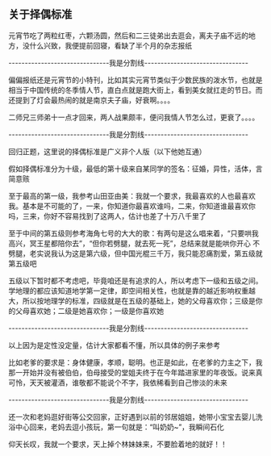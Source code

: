 ## 关于择偶标准 ##

元宵节吃了两粒红枣，六颗汤圆，然后和二三徒弟出去逛会，离夫子庙不远的地方，没什么兴致，我便提前回寝，看缺了半个月的杂志报纸

 

-------------------------------我是分割线--------------------------------

 

偏偏报纸还是元宵节的小特刊，比如其实元宵节类似于少数民族的泼水节，也就是相当于中国传统的冬季情人节，直白点就是跑大街上，看到美女就扛走的节日。而还提到了灯会最热闹的就是南京夫子庙，好衰啊。。。。

 

二师兄三师弟十一点才回来，两人战果颇丰，便问我情人节怎么过，更衰了。。。。

 

-------------------------------我是分割线--------------------------------

 

回归正题，这里说的择偶标准是广义非个人版（以下他她互通）

 

假如择偶标准分为十级，最低的第十级来自某同学的签名：征婚，异性，活体，言简意赅

 

至于最高的第一级，我参考山田亚由美：我就一个要求，我最喜欢的人也最喜欢我。基本是不可能的了，一来，你知道你最喜欢谁吗，二来，你知道谁最喜欢你吗，三来，你好不容易找到了这两人，估计也差了十万八千里了

 

至于中间的第五级则参考海角七号的大大的歌：有两句是这么唱来着，“只要哄我高兴，冥王星都陪你去”，“但你若劈腿，就去死一死”，总结来就是能哄你开心 不劈腿，老实说我认为这是第六级，但中国光棍三千万，我只能忍痛割爱，第五级就第五级吧

 

五级以下暂时都不考虑吧，毕竟咱还是有追求的人，所以考虑下一级和五级之间。学地理的都应该知道地学第一定律，即空间相关性，也就是靠的越近影响权重越大，所以按地理学的标准，四级就是在五级的基础上，她的父母喜欢你；三级是你的父母喜欢她；二级是她喜欢你；一级是你喜欢她

 

-------------------------------我是分割线--------------------------------

 

以上因为是定性没定量，估计大家都看不懂，所以具体的例子来参考

 

比如老爹的要求是：身体健康，孝顺，聪明。也正是如此，在老爹的力主之下，我那一开始并没有被伯伯，伯母接受的堂姐夫终于在今年踏进家里的年夜饭。说来真可怜，天天被灌酒，谁敬都不能说个不字，我依稀看到自己惨淡的未来

 

-------------------------------我是分割线--------------------------------

 

还一次和老妈逛好街等公交回家，正好遇到以前的邻居姐姐，她带小宝宝去婴儿洗浴中心回来，老妈去逗小孩玩，第一句就是：“叫奶奶~”，我瞬间石化

 

仰天长叹，我就一个要求，天上掉个林妹妹来，不要脸着地的就好！！